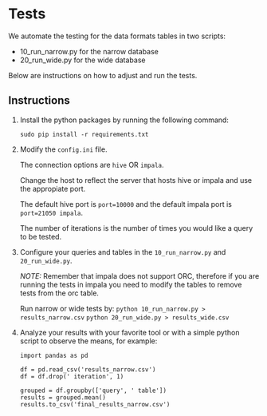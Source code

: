 # Tests

We automate the testing for the data formats tables in two scripts:
- 10_run_narrow.py for the narrow database
- 20_run_wide.py for the wide database

Below are instructions on how to adjust and run the tests.

## Instructions

1. 	Install the python packages by running the following command:

	```
	sudo pip install -r requirements.txt
	```

2. 	Modify the `config.ini` file.

	The connection options are `hive` OR `impala`.

	Change the host to reflect the server that hosts hive or impala and use the appropiate port.

	The default hive port is `port=10000` and the default impala port is `port=21050 impala`.

	The number of iterations is the number of times you would like a query to be tested.

3. 	Configure your queries and tables in the `10_run_narrow.py` and `20_run_wide.py`.  

	*NOTE:* Remember that impala does not support ORC, therefore if you are running the tests in impala you need to modify the tables to remove tests from the orc table.

	Run narrow or wide tests by:
	`python 10_run_narrow.py > results_narrow.csv`
	`python 20_run_wide.py > results_wide.csv`

4.	Analyze your results with your favorite tool or with a simple python script to observe the means, for example:
	```
	import pandas as pd

	df = pd.read_csv('results_narrow.csv')
	df = df.drop(' iteration', 1)

	grouped = df.groupby(['query', ' table'])
	results = grouped.mean()
	results.to_csv('final_results_narrow.csv')
	```


